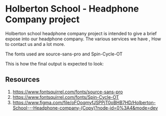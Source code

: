 # Holberton School - Headphone Company project

Holberton school headphone company project is intended to give a brief expose into our headphone company. The various services we have , How to contact us and a lot more.

The fonts used are source-sans-pro and Spin-Cycle-OT

This is how the final output is expected to look:



## Resources
1. https://www.fontsquirrel.com/fonts/source-sans-pro
2. https://www.fontsquirrel.com/fonts/Spin-Cycle-OT
3. https://www.figma.com/file/oFOoqmyfJSPPjT0oBHB7HD/Holberton-School---Headphone-company-(Copy)?node-id=0%3A4&mode=dev